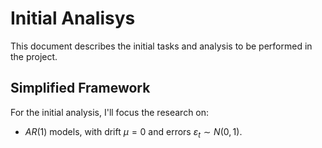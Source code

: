 # Initial Analisys

This document describes the initial tasks and analysis to be performed in the project.


## Simplified Framework

For the initial analysis, I'll focus the research on:

- $AR(1)$ models, with drift $\mu = 0$ and errors $\varepsilon_t \sim N(0, 1)$.


